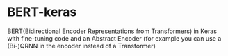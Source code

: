# BERT-keras
BERT(Bidirectional Encoder Representations from Transformers) in Keras with fine-tuning code and an Abstract Encoder (for example you can use a (Bi-)QRNN in the encoder instead of a Transformer)
